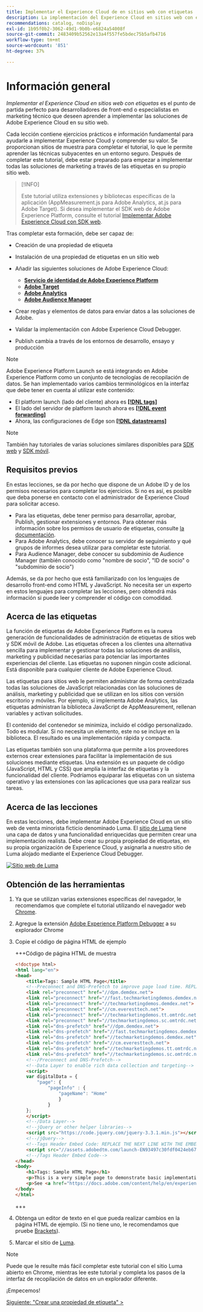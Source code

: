 ```yaml
---
title: Implementar el Experience Cloud de en sitios web con etiquetas
description: La implementación del Experience Cloud en sitios web con etiquetas es el punto de partida perfecto para desarrolladores de front-end o especialistas en marketing técnico que deseen aprender a implementar las soluciones de Adobe Experience Cloud en su sitio web.
recommendations: catalog, noDisplay
exl-id: 1b95f0b2-3062-49d1-9b0b-e6824a54008f
source-git-commit: 2483409b52562e13a4f557fe5bdec75b5afb4716
workflow-type: tm+mt
source-wordcount: '851'
ht-degree: 37%

---
```


# Información general

_Implementar el Experience Cloud en sitios web con etiquetas_ es el punto de partida perfecto para desarrolladores de front-end o especialistas en marketing técnico que deseen aprender a implementar las soluciones de Adobe Experience Cloud en su sitio web.

Cada lección contiene ejercicios prácticos e información fundamental para ayudarle a implementar Experience Cloud y comprender su valor.  Se proporcionan sitios de muestra para completar el tutorial, lo que le permite aprender las técnicas subyacentes en un entorno seguro. Después de completar este tutorial, debe estar preparado para empezar a implementar todas las soluciones de marketing a través de las etiquetas en su propio sitio web.

>[!INFO]
>
>Este tutorial utiliza extensiones y bibliotecas específicas de la aplicación (AppMeasurement.js para Adobe Analytics, at.js para Adobe Target). Si desea implementar el SDK web de Adobe Experience Platform, consulte el tutorial [Implementar Adobe Experience Cloud con SDK web](/help/tutorial-web-sdk/overview.md).


Tras completar esta formación, debe ser capaz de:

* Creación de una propiedad de etiqueta

* Instalación de una propiedad de etiquetas en un sitio web

* Añadir las siguientes soluciones de Adobe Experience Cloud:
   * **[Servicio de identidad de Adobe Experience Platform](id-service.md)**
   * **[Adobe Target](target.md)**
   * **[Adobe Analytics](analytics.md)**
   * **[Adobe Audience Manager](audience-manager.md)**

* Crear reglas y elementos de datos para enviar datos a las soluciones de Adobe.

* Validar la implementación con Adobe Experience Cloud Debugger.

* Publish cambia a través de los entornos de desarrollo, ensayo y producción

>[!NOTE]
>
>Adobe Experience Platform Launch se está integrando en Adobe Experience Platform como un conjunto de tecnologías de recopilación de datos. Se han implementado varios cambios terminológicos en la interfaz que debe tener en cuenta al utilizar este contenido:
>
> * El platform launch (lado del cliente) ahora es **[[!DNL tags]](https://experienceleague.adobe.com/docs/experience-platform/tags/home.html?lang=es)**
> * El lado del servidor de platform launch ahora es **[[!DNL event forwarding]](https://experienceleague.adobe.com/docs/experience-platform/tags/event-forwarding/overview.html)**
> * Ahora, las configuraciones de Edge son **[[!DNL datastreams]](https://experienceleague.adobe.com/docs/experience-platform/edge/fundamentals/datastreams.html?lang=es)**

>[!NOTE]
>
>También hay tutoriales de varias soluciones similares disponibles para [SDK web](../tutorial-web-sdk/overview.md) y [SDK móvil](../tutorial-mobile-sdk/overview.md).

## Requisitos previos

En estas lecciones, se da por hecho que dispone de un Adobe ID y de los permisos necesarios para completar los ejercicios. Si no es así, es posible que deba ponerse en contacto con el administrador de Experience Cloud para solicitar acceso.

* Para las etiquetas, debe tener permiso para desarrollar, aprobar, Publish, gestionar extensiones y entornos. Para obtener más información sobre los permisos de usuario de etiquetas, consulte [la documentación](https://experienceleague.adobe.com/docs/experience-platform/tags/admin/user-permissions.html).
* Para Adobe Analytics, debe conocer su servidor de seguimiento y qué grupos de informes desea utilizar para completar este tutorial.
* Para Audience Manager, debe conocer su subdominio de Audience Manager (también conocido como &quot;nombre de socio&quot;, &quot;ID de socio&quot; o &quot;subdominio de socio&quot;)

Además, se da por hecho que está familiarizado con los lenguajes de desarrollo front-end como HTML y JavaScript. No necesita ser un experto en estos lenguajes para completar las lecciones, pero obtendrá más información si puede leer y comprender el código con comodidad.

## Acerca de las etiquetas

La función de etiquetas de Adobe Experience Platform es la nueva generación de funcionalidades de administración de etiquetas de sitios web y SDK móvil de Adobe. Las etiquetas ofrecen a los clientes una alternativa sencilla para implementar y gestionar todas las soluciones de análisis, marketing y publicidad necesarias para potenciar las importantes experiencias del cliente. Las etiquetas no suponen ningún coste adicional. Está disponible para cualquier cliente de Adobe Experience Cloud.

Las etiquetas para sitios web le permiten administrar de forma centralizada todas las soluciones de JavaScript relacionadas con las soluciones de análisis, marketing y publicidad que se utilizan en los sitios con versión escritorio y móviles. Por ejemplo, si implementa Adobe Analytics, las etiquetas administran la biblioteca JavaScript de AppMeasurement, rellenan variables y activan solicitudes.

El contenido del contenedor se minimiza, incluido el código personalizado. Todo es modular. Si no necesita un elemento, este no se incluye en la biblioteca. El resultado es una implementación rápida y compacta.

Las etiquetas también son una plataforma que permite a los proveedores externos crear extensiones para facilitar la implementación de sus soluciones mediante etiquetas. Una extensión es un paquete de código (JavaScript, HTML y CSS) que amplía la interfaz de etiquetas y la funcionalidad del cliente. Podríamos equiparar las etiquetas con un sistema operativo y las extensiones con las aplicaciones que usa para realizar sus tareas.

## Acerca de las lecciones

En estas lecciones, debe implementar Adobe Experience Cloud en un sitio web de venta minorista ficticio denominado Luma. El [sitio de Luma](https://luma.enablementadobe.com/content/luma/us/en.html) tiene una capa de datos y una funcionalidad enriquecidas que permiten crear una implementación realista. Debe crear su propia propiedad de etiquetas, en su propia organización de Experience Cloud, y asignarla a nuestro sitio de Luma alojado mediante el Experience Cloud Debugger.

[![Sitio web de Luma](images/overview-luma.png)](https://luma.enablementadobe.com/content/luma/us/en.html)

## Obtención de las herramientas

1. Ya que se utilizan varias extensiones específicas del navegador, le recomendamos que complete el tutorial utilizando el navegador web [Chrome](https://www.google.com/chrome/).
1. Agregue la extensión [Adobe Experience Platform Debugger](https://chromewebstore.google.com/detail/adobe-experience-platform/bfnnokhpnncpkdmbokanobigaccjkpob) a su explorador Chrome
1. Copie el código de página HTML de ejemplo

   +++Código de página HTML de muestra

   ```html
   <!doctype html>
   <html lang="en">
   <head>
       <title>Tags: Sample HTML Page</title>
       <!--Preconnect and DNS-Prefetch to improve page load time. REPLACE "techmarketingdemos" WITH YOUR OWN AAM PARTNER ID, TARGET CLIENT CODE, AND ANALYTICS TRACKING SERVER-->
       <link rel="preconnect" href="//dpm.demdex.net">
       <link rel="preconnect" href="//fast.techmarketingdemos.demdex.net">
       <link rel="preconnect" href="//techmarketingdemos.demdex.net">
       <link rel="preconnect" href="//cm.everesttech.net">
       <link rel="preconnect" href="//techmarketingdemos.tt.omtrdc.net">
       <link rel="preconnect" href="//techmarketingdemos.sc.omtrdc.net">
       <link rel="dns-prefetch" href="//dpm.demdex.net">
       <link rel="dns-prefetch" href="//fast.techmarketingdemos.demdex.net">
       <link rel="dns-prefetch" href="//techmarketingdemos.demdex.net">
       <link rel="dns-prefetch" href="//cm.everesttech.net">
       <link rel="dns-prefetch" href="//techmarketingdemos.tt.omtrdc.net">
       <link rel="dns-prefetch" href="//techmarketingdemos.sc.omtrdc.net">
       <!--/Preconnect and DNS-Prefetch-->
       <!--Data Layer to enable rich data collection and targeting-->
       <script>
       var digitalData = {
           "page": {
               "pageInfo" : {
                   "pageName": "Home"
                   }
               }
       };
       </script>
       <!--/Data Layer-->
       <!--jQuery or other helper libraries-->
       <script src="https://code.jquery.com/jquery-3.3.1.min.js"></script>
       <!--/jQuery-->
       <!--Tags Header Embed Code: REPLACE THE NEXT LINE WITH THE EMBED CODE FROM YOUR OWN DEVELOPMENT ENVIRONMENT-->
       <script src="//assets.adobedtm.com/launch-EN93497c30fdf0424eb678d5f4ffac66dc.min.js" async></script>
       <!--/Tags Header Embed Code-->
   </head>
   <body>
       <h1>Tags: Sample HTML Page</h1>
       <p>This is a very simple page to demonstrate basic implementation concepts of Tags</p>
       <p>See <a href="https://docs.adobe.com/content/help/en/experience-cloud/implementing-in-websites-with-launch/index.html">Implementing the Experience Cloud in Websites with Tags</a> for the complete tutorial</p>
   </body>
   </html>
   ```

   +++

1. Obtenga un editor de texto en el que pueda realizar cambios en la página HTML de ejemplo. (Si no tiene uno, le recomendamos que pruebe [Brackets](https://brackets.io/)).
1. Marcar el sitio de [Luma](https://luma.enablementadobe.com/content/luma/us/en.html).

>[!NOTE]
>
>Puede que le resulte más fácil completar este tutorial con el sitio Luma abierto en Chrome, mientras lee este tutorial y completa los pasos de la interfaz de recopilación de datos en un explorador diferente.

¡Empecemos!

[Siguiente: &quot;Crear una propiedad de etiqueta&quot; >](create-a-property.md)
